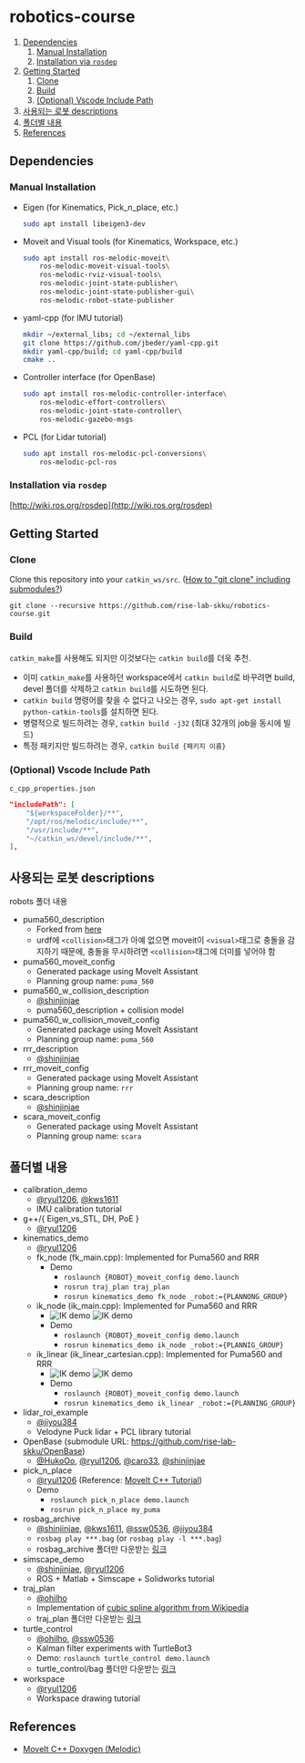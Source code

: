 # robotics-course

1. [Dependencies](#dependencies)
   1. [Manual Installation](#manual-installation)
   2. [Installation via `rosdep`](#installation-via-rosdep)
2. [Getting Started](#getting-started)
   1. [Clone](#clone)
   2. [Build](#build)
   3. [(Optional) Vscode Include Path](#optional-vscode-include-path)
3. [사용되는 로봇 descriptions](#사용되는-로봇-descriptions)
4. [폴더별 내용](#폴더별-내용)
5. [References](#references)

## Dependencies

### Manual Installation

- Eigen (for Kinematics, Pick_n_place, etc.)

  ```sh
  sudo apt install libeigen3-dev
  ```

- Moveit and Visual tools (for Kinematics, Workspace, etc.)

  ```sh
  sudo apt install ros-melodic-moveit\
      ros-melodic-moveit-visual-tools\
      ros-melodic-rviz-visual-tools\
      ros-melodic-joint-state-publisher\
      ros-melodic-joint-state-publisher-gui\
      ros-melodic-robot-state-publisher
  ```

- yaml-cpp (for IMU tutorial)

  ```sh
  mkdir ~/external_libs; cd ~/external_libs
  git clone https://github.com/jbeder/yaml-cpp.git
  mkdir yaml-cpp/build; cd yaml-cpp/build
  cmake ..
  ```

- Controller interface (for OpenBase)

  ```sh
  sudo apt install ros-melodic-controller-interface\
      ros-melodic-effort-controllers\
      ros-melodic-joint-state-controller\
      ros-melodic-gazebo-msgs
  ```

- PCL (for Lidar tutorial)

  ```sh
  sudo apt install ros-melodic-pcl-conversions\
      ros-melodic-pcl-ros
  ```

### Installation via `rosdep`

[http://wiki.ros.org/rosdep](http://wiki.ros.org/rosdep)

## Getting Started

### Clone

Clone this repository into your `catkin_ws/src`. ([How to "git clone" including submodules?](https://stackoverflow.com/questions/3796927/how-to-git-clone-including-submodules))

```
git clone --recursive https://github.com/rise-lab-skku/robotics-course.git
```

### Build

`catkin_make`를 사용해도 되지만 이것보다는 `catkin build`를 더욱 추천.

- 이미 `catkin_make`를 사용하던 workspace에서 `catkin build`로 바꾸려면 build, devel 폴더를 삭제하고 `catkin build`를 시도하면 된다.
- `catkin build` 명령어를 찾을 수 없다고 나오는 경우, `sudo apt-get install python-catkin-tools`를 설치하면 된다.
- 병렬적으로 빌드하려는 경우, `catkin build -j32` (최대 32개의 job을 동시에 빌드)
- 특정 패키지만 빌드하려는 경우, `catkin build {패키지 이름}`

### (Optional) Vscode Include Path

`c_cpp_properties.json`

```json
"includePath": [
    "${workspaceFolder}/**",
    "/opt/ros/melodic/include/**",
    "/usr/include/**",
    "~/catkin_ws/devel/include/**",
],
```

## 사용되는 로봇 descriptions

robots 폴더 내용

- puma560_description
  - Forked from [here](https://github.com/nimasarli/puma560_description)
  - urdf에 `<collision>`태그가 아예 없으면 moveit이 `<visual>`태그로 충돌을 감지하기 때문에, 충돌을 무시하려면 `<collision>`태그에 더미를 넣어야 함
- puma560_moveit_config
  - Generated package using MoveIt Assistant
  - Planning group name: `puma_560`
- puma560_w_collision_description
  - [@shinjinjae](https://github.com/shinjinjae)
  - puma560_description + collision model
- puma560_w_collision_moveit_config
  - Generated package using MoveIt Assistant
  - Planning group name: `puma_560`
- rrr_description
  - [@shinjinjae](https://github.com/shinjinjae)
- rrr_moveit_config
  - Generated package using MoveIt Assistant
  - Planning group name: `rrr`
- scara_description
  - [@shinjinjae](https://github.com/shinjinjae)
- scara_moveit_config
  - Generated package using MoveIt Assistant
  - Planning group name: `scara`

## 폴더별 내용

- calibration_demo
  - [@ryul1206](https://github.com/ryul1206), [@kws1611](https://github.com/rladntjd)
  - IMU calibration tutorial
- g++/{ Eigen_vs_STL, DH, PoE }
  - [@ryul1206](https://github.com/ryul1206)
- kinematics_demo
  - [@ryul1206](https://github.com/ryul1206)
  - fk_node (fk_main.cpp): Implemented for Puma560 and RRR
    - Demo
      - `roslaunch {ROBOT}_moveit_config demo.launch`
      - `rosrun traj_plan traj_plan`
      - `rosrun kinematics_demo fk_node _robot:={PLANNONG_GROUP}`
  - ik_node (ik_main.cpp): Implemented for Puma560 and RRR
    - ![IK demo](./img/ik_2022-01-13_184153.jpg) ![IK demo](./img/ik_rrr_2022-01-14.jpg)
    - Demo
      - `roslaunch {ROBOT}_moveit_config demo.launch`
      - `rosrun kinematics_demo ik_node _robot:={PLANNIG_GROUP}`
  - ik_linear (ik_linear_cartesian.cpp): Implemented for Puma560 and RRR
    - ![IK demo](./img/ik_linear_2022-01-13_213403.jpg) ![IK demo](./img/ik_rrr_linear_2022-01-14.jpg)
    - Demo
      - `roslaunch {ROBOT}_moveit_config demo.launch`
      - `rosrun kinematics_demo ik_linear _robot:={PLANNING_GROUP}`
- lidar_roi_example
  - [@jiyou384](https://github.com/jiyou384)
  - Velodyne Puck lidar + PCL library tutorial
- OpenBase (submodule URL: https://github.com/rise-lab-skku/OpenBase)
  - [@HukoOo](https://github.com/HukoOo), [@ryul1206](https://github.com/ryul1206), [@caro33](https://github.com/caro33), [@shinjinjae](https://github.com/shinjinjae)
- pick_n_place
  - [@ryul1206](https://github.com/ryul1206) (Reference: [MoveIt C++ Tutorial](https://github.com/ros-planning/moveit_tutorials/blob/melodic-devel/doc/move_group_interface/src/move_group_interface_tutorial.cpp))
  - Demo
    - `roslaunch pick_n_place demo.launch`
    - `rosrun pick_n_place my_puma`
- rosbag_archive
  - [@shinjinjae](https://github.com/shinjinjae), [@kws1611](https://github.com/rladntjd), [@ssw0536](https://github.com/ssw0536), [@jiyou384](https://github.com/jiyou384)
  - `rosbag play ***.bag` (or `rosbag play -l ***.bag`)
  - rosbag_archive 폴더만 다운받는 [링크](https://minhaskamal.github.io/DownGit/#/home?url=https://github.com/rise-lab-skku/robotics-course/tree/main/rosbag_archive)
- simscape_demo
  - [@shinjinjae](https://github.com/shinjinjae), [@ryul1206](https://github.com/ryul1206)
  - ROS + Matlab + Simscape + Solidworks tutorial
- traj_plan
  - [@ohilho](https://github.com/ohilho)
  - Implementation of [cubic spline algorithm from Wikipedia](https://en.wikipedia.org/wiki/Spline_(mathematics)#Algorithm_for_computing_natural_cubic_splines)
  - traj_plan 폴더만 다운받는 [링크](https://minhaskamal.github.io/DownGit/#/home?url=https://github.com/rise-lab-skku/robotics-course/tree/main/traj_plan)
- turtle_control
  - [@ohilho](https://github.com/ohilho), [@ssw0536](https://github.com/ssw0536)
  - Kalman filter experiments with TurtleBot3
  - Demo: `roslaunch turtle_control demo.launch`
  - turtle_control/bag 폴더만 다운받는 [링크](https://minhaskamal.github.io/DownGit/#/home?url=https://github.com/rise-lab-skku/robotics-course/tree/main/turtle_control/bag)
- workspace
  - [@ryul1206](https://github.com/ryul1206)
  - Workspace drawing tutorial

## References

- [MoveIt C++ Doxygen (Melodic)](https://docs.ros.org/en/melodic/api/moveit_core/html/cpp/index.html)
